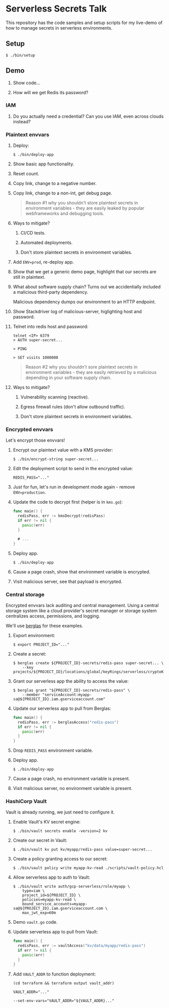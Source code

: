 # Serverless Secrets Talk

This repository has the code samples and setup scripts for my live-demo of how
to manage secrets in serverless environments.


## Setup

```text
$ ./bin/setup
```

## Demo

1. Show code...

1. How will we get Redis its password?

### IAM

1. Do you actually need a credential? Can you use IAM, even across clouds
   instead?

### Plaintext envvars

1. Deploy:

    ```text
    $ ./bin/deploy-app
    ```

1. Show basic app functionality.

1. Reset count.

1. Copy link, change to a negative number.

1. Copy link, change to a non-int, get debug page.

    > Reason #1 why you shouldn't store plaintext secrets in environment
    > variables - they are easily leaked by popular webframeworks and debugging
    > tools.

1. Ways to mitigate?

    1. CI/CD tests.

    1. Automated deployments.

    1. Don't store plaintext secrets in environment variables.

1. Add `ENV=prod`, re-deploy app.

1. Show that we get a generic demo page, highlight that our secrets are still in
   plaintext.

1. What about software supply chain? Turns out we accidentially included a
   malicious third-party dependency.

   Malicious dependency dumps our environment to an HTTP endpoint.

1. Show Stackdriver log of malicious-server, higlighting host and password.

1. Telnet into redis host and password:

    ```text
    telnet <IP> 6379
    > AUTH super-secret...

    > PING

    > SET visits 1000000
    ```

    > Reason #2 why you shouldn't sore plaintext secrets in environment
    > variables - they are easily retrieved by a malicious depending in your
    > software supply chain.

1. Ways to mitigate?

    1. Vulnerability scanning (reactive).

    1. Egress firewall rules (don't allow outbound traffic).

    1. Don't store plaintext secrets in environment variables.


### Encrypted envvars

Let's encrypt those envvars!

1. Encrypt our plaintext value with a KMS provider:

    ```text
    $ ./bin/encrypt-string super-secret...
    ```

1. Edit the deployment script to send in the encrypted value:

    ```text
    REDIS_PASS="..."
    ```

1. Just for fun, let's run in development mode again - remove `ENV=production`.

1. Update the code to decrypt first (helper is in `kms.go`):

    ```go
    func main() {
      redisPass, err := kmsDecrypt(redisPass)
      if err != nil {
        panic(err)
      }

      # ...
    }
    ```

1. Deploy app.

    ```text
    $ ./bin/deploy-app
    ```

1. Cause a page crash, show that environment variable is encrypted.

1. Visit malicious server, see that payload is encrypted.


### Central storage

Encrypted envvars lack auditing and central management. Using a central storage
system like a cloud provider's secret manager or storage system centralizes
access, permissions, and logging.

We'll use [berglas](https://github.com/GoogleCloudPlatform/berglas) for these
examples.

1. Export environment:

    ```text
    $ export PROJECT_ID="..."
    ```

1. Create a secret:

    ```text
    $ berglas create ${PROJECT_ID}-secrets/redis-pass super-secret... \
        --key projects/${PROJECT_ID}/locations/global/keyRings/serverless/cryptoKeys/secrets
    ```

1. Grant our serverless app the ability to access the value:

    ```text
    $ berglas grant "${PROJECT_ID}-secrets/redis-pass" \
        --member "serviceAccount:myapp-sa@${PROJECT_ID}.iam.gserviceaccount.com"
    ```

1. Update our serverless app to pull from Berglas:

    ```go
    func main() {
      redisPass, err := berglasAccess("redis-pass")
      if err != nil {
        panic(err)
      }
    }
    ```

1. Drop `REDIS_PASS` environment variable.

1. Deploy app.

    ```text
    $ ./bin/deploy-app
    ```

1. Cause a page crash, no environment variable is present.

1. Visit malicious server, no environment variable is present.


### HashiCorp Vault

Vault is already running, we just need to configure it.

1. Enable Vault's KV secret engine:

    ```text
    $ ./bin/vault secrets enable -version=2 kv
    ```

1. Create our secret in Vault:

    ```text
    $ ./bin/vault kv put kv/myapp/redis-pass value=super-secret...
    ```

1. Create a policy granting access to our secret:

    ```text
    $ ./bin/vault policy write myapp-kv-read ./scripts/vault-policy.hcl
    ```

1. Allow serverless app to auth to Vault:

    ```text
    $ ./bin/vault write auth/gcp-serverless/role/myapp \
        type=iam \
        project_id=${PROJECT_ID} \
        policies=myapp-kv-read \
        bound_service_accounts=myapp-sa@${PROJECT_ID}.iam.gserviceaccount.com \
        max_jwt_exp=60m
    ```

1. Demo `vault.go` code.

1. Update serverless app to pull from Vault:

    ```go
    func main() {
      redisPass, err := vaultAccess("kv/data/myapp/redis-pass")
      if err != nil {
        panic(err)
      }
    }
    ```

1. Add `VAULT_ADDR` to function deployment:

    ```text
    (cd terraform && terraform output vault_addr)
    ```

    ```text
    VAULT_ADDR="..."

    --set-env-vars="VAULT_ADDR="${VAULT_ADDR}..."
    ```
